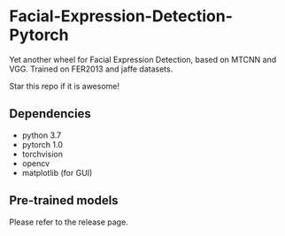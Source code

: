 # Facial-Expression-Detection-Pytorch
Yet another wheel for Facial Expression Detection, based on MTCNN and VGG. Trained on FER2013 and jaffe datasets.

Star this repo if it is awesome!

## Dependencies ##
- python 3.7
- pytorch 1.0
- torchvision
- opencv
- matplotlib (for GUI)

## Pre-trained models ##

Please refer to the release page.
